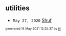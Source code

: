 ## utilities


* <code>May 27, 2020</code> [Shuf](2020-05-27T05-20-57-shuf.md)

<sup><sub>generated 14 May 2021 12:25:37 by <a href='https://github.com/senorprogrammer/til'>til</a></sub></sup>

